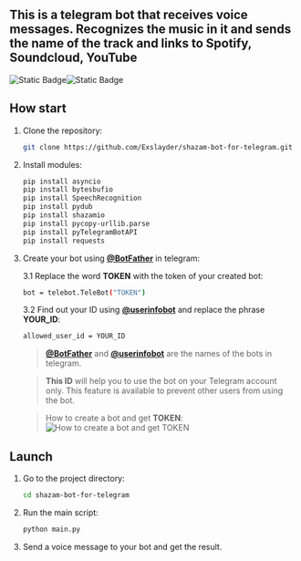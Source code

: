 ## This is a telegram bot that receives voice messages. Recognizes the music in it and sends the name of the track and links to Spotify, Soundcloud, YouTube

![Static Badge](https://img.shields.io/badge/python3-telebot-blue?link=https%3A%2F%2Fpypi.org%2Fproject%2FpyTelegramBotAPI%2F)![Static Badge](https://img.shields.io/badge/python3-yt_dlp-red?link=https%3A%2F%2Fpypi.org%2Fproject%2Fyt-dlp%2F)

## How start

1.  Clone the repository:

    ```bash
    git clone https://github.com/Exslayder/shazam-bot-for-telegram.git
    ```

2.  Install modules:

    ```bash
    pip install asyncio
    pip install bytesbufio
    pip install SpeechRecognition
    pip install pydub
    pip install shazamio
    pip install pycopy-urllib.parse
    pip install pyTelegramBotAPI
    pip install requests
    ```

3.  Create your bot using [**@BotFather**](https://t.me/BotFather) in telegram:

    3.1 Replace the word **TOKEN** with the token of your created bot:

    ```bash
    bot = telebot.TeleBot("TOKEN")
    ```

    3.2 Find out your ID using [**@userinfobot**](https://t.me/userinfobot) and replace the phrase **YOUR_ID**:

    ```bash
    allowed_user_id = YOUR_ID
    ```

    > [**@BotFather**](https://t.me/BotFather) and [**@userinfobot**](https://t.me/userinfobot) are the names of the bots in telegram.

    > **This ID** will help you to use the bot on your Telegram account only. This feature is available to prevent other users from using the bot.

    > How to create a bot and get **TOKEN**:![How to create a bot and get TOKEN](https://assets-global.website-files.com/5d4bc52e7ec3666956bd3bf1/5ebd37e590f1424c4abfa1c2_botfather.jpg)

## Launch

1. Go to the project directory:

   ```bash
   cd shazam-bot-for-telegram
   ```

2. Run the main script:

   ```bash
   python main.py
   ```

3. Send a voice message to your bot and get the result.
